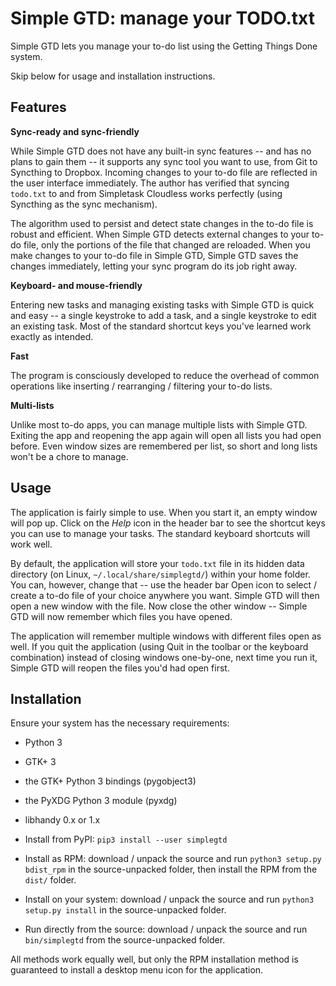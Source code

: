 Simple GTD: manage your TODO.txt
================================

Simple GTD lets you manage your to-do list using the Getting Things Done system.

Skip below for usage and installation instructions.

Features
--------

**Sync-ready and sync-friendly**

While Simple GTD does not have any built-in sync features -- and has no plans to gain them -- it supports any sync tool you want to use, from Git to Syncthing to Dropbox.  Incoming changes to your to-do file are reflected in the user interface immediately.  The author has verified that syncing `todo.txt` to and from Simpletask Cloudless works perfectly (using Syncthing as the sync mechanism).

The algorithm used to persist and detect state changes in the to-do file is robust and efficient.  When Simple GTD detects external changes to your to-do file, only the portions of the file that changed are reloaded.  When you make changes to your to-do file in Simple GTD, Simple GTD saves the changes immediately, letting your sync program do its job right away.

**Keyboard- and mouse-friendly**

Entering new tasks and managing existing tasks with Simple GTD is quick and easy -- a single keystroke to add a task, and a single keystroke to edit an existing task.  Most of the standard shortcut keys you've learned work exactly as intended.

**Fast**

The program is consciously developed to reduce the overhead of common operations like inserting / rearranging / filtering your to-do lists.

**Multi-lists**

Unlike most to-do apps, you can manage multiple lists with Simple GTD.  Exiting the app and reopening the app again will open all lists you had open before.  Even window sizes are remembered per list, so short and long lists won't be a chore to manage.

Usage
-----

The application is fairly simple to use.  When you start it, an empty window will pop up.  Click on the *Help* icon in the header bar to see the shortcut keys you can use to manage your tasks.  The standard keyboard shortcuts will work well.

By default, the application will store your `todo.txt` file in its hidden data directory (on Linux, `~/.local/share/simplegtd/`) within your home folder.  You can, however, change that -- use the header bar Open icon to select / create a to-do file of your choice anywhere you want.  Simple GTD will then open a new window with the file.  Now close the other window -- Simple GTD will now remember which files you have opened.

The application will remember multiple windows with different files open as well.  If you quit the application (using Quit in the toolbar or the keyboard combination) instead of closing windows one-by-one, next time you run it, Simple GTD will reopen the files you'd had open first.

Installation
------------

Ensure your system has the necessary requirements:

* Python 3
* GTK+ 3
* the GTK+ Python 3 bindings (pygobject3)
* the PyXDG Python 3 module (pyxdg)
* libhandy 0.x or 1.x

* Install from PyPI: `pip3 install --user simplegtd`
* Install as RPM: download / unpack the source and run `python3 setup.py bdist_rpm` in the source-unpacked folder, then install the RPM from the `dist/` folder.
* Install on your system: download / unpack the source and run `python3 setup.py install` in the source-unpacked folder.
* Run directly from the source: download / unpack the source and run `bin/simplegtd` from the source-unpacked folder.

All methods work equally well, but only the RPM installation method is guaranteed to install a desktop menu icon for the application.
